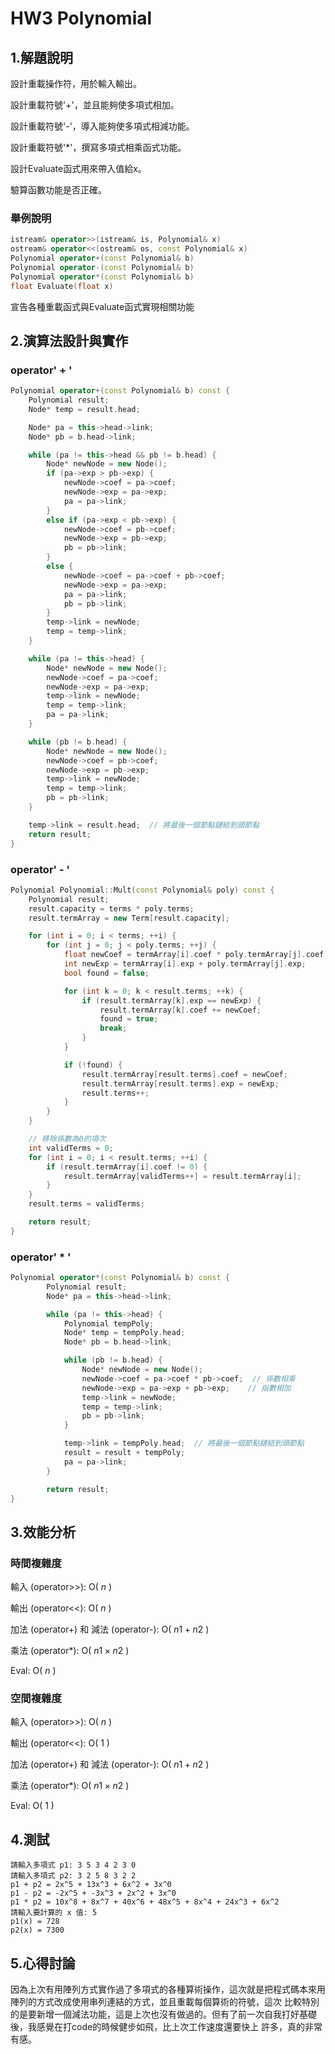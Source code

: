 # HW3 Polynomial

## 1.解題說明

設計重載操作符，用於輸入輸出。

設計重載符號'+'，並且能夠使多項式相加。

設計重載符號'-'，導入能夠使多項式相減功能。

設計重載符號'*'，撰寫多項式相乘函式功能。

設計Evaluate函式用來帶入值給x。

驗算函數功能是否正確。

### 舉例說明
```cpp 
istream& operator>>(istream& is, Polynomial& x)
ostream& operator<<(ostream& os, const Polynomial& x)
Polynomial operator+(const Polynomial& b)
Polynomial operator-(const Polynomial& b)
Polynomial operator*(const Polynomial& b)
float Evaluate(float x)
```
宣告各種重載函式與Evaluate函式實現相關功能
## 2.演算法設計與實作

### operator' + '

```cpp
Polynomial operator+(const Polynomial& b) const {
    Polynomial result;
    Node* temp = result.head;

    Node* pa = this->head->link;
    Node* pb = b.head->link;

    while (pa != this->head && pb != b.head) {
        Node* newNode = new Node();
        if (pa->exp > pb->exp) {
            newNode->coef = pa->coef;
            newNode->exp = pa->exp;
            pa = pa->link;
        }
        else if (pa->exp < pb->exp) {
            newNode->coef = pb->coef;
            newNode->exp = pb->exp;
            pb = pb->link;
        }
        else {
            newNode->coef = pa->coef + pb->coef;
            newNode->exp = pa->exp;
            pa = pa->link;
            pb = pb->link;
        }
        temp->link = newNode;
        temp = temp->link;
    }

    while (pa != this->head) {
        Node* newNode = new Node();
        newNode->coef = pa->coef;
        newNode->exp = pa->exp;
        temp->link = newNode;
        temp = temp->link;
        pa = pa->link;
    }

    while (pb != b.head) {
        Node* newNode = new Node();
        newNode->coef = pb->coef;
        newNode->exp = pb->exp;
        temp->link = newNode;
        temp = temp->link;
        pb = pb->link;
    }

    temp->link = result.head;  // 將最後一個節點鏈結到頭節點
    return result;
}
```

### operator' - '

```cpp
Polynomial Polynomial::Mult(const Polynomial& poly) const {
    Polynomial result;
    result.capacity = terms * poly.terms;
    result.termArray = new Term[result.capacity];

    for (int i = 0; i < terms; ++i) {
        for (int j = 0; j < poly.terms; ++j) {
            float newCoef = termArray[i].coef * poly.termArray[j].coef;
            int newExp = termArray[i].exp + poly.termArray[j].exp;
            bool found = false;

            for (int k = 0; k < result.terms; ++k) {
                if (result.termArray[k].exp == newExp) {
                    result.termArray[k].coef += newCoef;
                    found = true;
                    break;
                }
            }

            if (!found) {
                result.termArray[result.terms].coef = newCoef;
                result.termArray[result.terms].exp = newExp;
                result.terms++;
            }
        }
    }

    // 移除係數為0的項次
    int validTerms = 0;
    for (int i = 0; i < result.terms; ++i) {
        if (result.termArray[i].coef != 0) {
            result.termArray[validTerms++] = result.termArray[i];
        }
    }
    result.terms = validTerms;

    return result;
}
```

### operator' * '

```cpp
Polynomial operator*(const Polynomial& b) const {
        Polynomial result;
        Node* pa = this->head->link;

        while (pa != this->head) {
            Polynomial tempPoly;
            Node* temp = tempPoly.head;
            Node* pb = b.head->link;

            while (pb != b.head) {
                Node* newNode = new Node();
                newNode->coef = pa->coef * pb->coef;  // 係數相乘
                newNode->exp = pa->exp + pb->exp;    // 指數相加
                temp->link = newNode;
                temp = temp->link;
                pb = pb->link;
            }

            temp->link = tempPoly.head;  // 將最後一個節點鏈結到頭節點
            result = result + tempPoly;
            pa = pa->link;
        }

        return result;
}
```

## 3.效能分析

### 時間複雜度

輸入 (operator>>): O( $n$ )

輸出 (operator<<): O( $n$ )

加法 (operator+) 和 減法 (operator-): O( $n1+n2$ )

乘法 (operator*): O( $n1 \times n2$ )

Eval: O( $n$ )

### 空間複雜度

輸入 (operator>>): O( $n$ )

輸出 (operator<<): O( $1$ )

加法 (operator+) 和 減法 (operator-): O( $n1+n2$ )

乘法 (operator*): O( $n1 \times n2$ )

Eval: O( $1$ )
## 4.測試

```
請輸入多項式 p1: 3 5 3 4 2 3 0
請輸入多項式 p2: 3 2 5 8 3 2 2
p1 + p2 = 2x^5 + 13x^3 + 6x^2 + 3x^0
p1 - p2 = -2x^5 + -3x^3 + 2x^2 + 3x^0
p1 * p2 = 10x^8 + 8x^7 + 40x^6 + 48x^5 + 8x^4 + 24x^3 + 6x^2
請輸入要計算的 x 值: 5
p1(x) = 728
p2(x) = 7300
```

## 5.心得討論

因為上次有用陣列方式實作過了多項式的各種算術操作，這次就是把程式碼本來用陣列的方式改成使用串列連結的方式，並且重載每個算術的符號，這次
比較特別的是要新增一個減法功能，這是上次也沒有做過的。但有了前一次自我打好基礎後，我感覺在打code的時候健步如飛，比上次工作速度還要快上
許多，真的非常有感。
